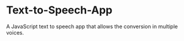 # Text-to-Speech-App
A JavaScript text to speech app that allows the conversion in multiple voices.
 
